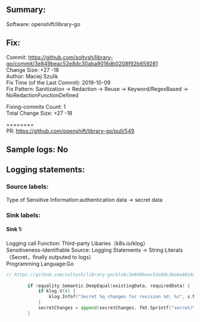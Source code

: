 ## Summary:  
Software: openshift/library-go  
## Fix:  
Commit: https://github.com/soltysh/library-go/commit/3e849beac52e8dc30aba9016db0208f92b659281  
Change Size: +27 -18  
Author: Maciej Szulik  
Fix Time (of the Last Commit): 2019-10-09  
Fix Pattern: Sanitization -> Redaction -> Reuse -> Keyword/RegexBased -> NoRedactionFunctionDefined  
  
  
Fixing-commits Count: 1  
Total Change Size: +27 -18  
  
========  
PR: https://github.com/openshift/library-go/pull/549  
## Sample logs: No  
## Logging statements:  
### Source labels:  
Type of Sensitive Information:authentication data -> secret data  
### Sink labels:  
#### Sink 1:  
Logging call Function:  Third-party Libaries（k8s.io/klog）  
Sensitiveness-Identifiable Source:  Logging Statements -> String Literals（Secret，finally outputed to logs）  
Programming Language:Go  
```Go  
// https://github.com/soltysh/library-go/blob/3e849beac52e8dc30aba9016db0208f92b659281/pkg/operator/staticpod/controller/revision/revision_controller.go#L194-L199  
  
		if !equality.Semantic.DeepEqual(existingData, requiredData) {  
			if klog.V(4) {  
				klog.Infof("Secret %q changes for revision %d: %s", s.Name, revision, resourceapply.JSONPatchSecret(existing, required)) // HERE IS THE SINK 1  
			}  
			secretChanges = append(secretChanges, fmt.Sprintf("secret/%s has changed", s.Name))  
        }  
          
```  
